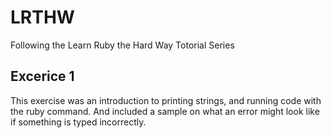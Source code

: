 # LRTHW

Following the Learn Ruby the Hard Way Totorial Series

## Excerice 1

This exercise was an introduction to printing strings, and running code with the ruby command. And included a sample on what an error might look like if something is typed incorrectly.
